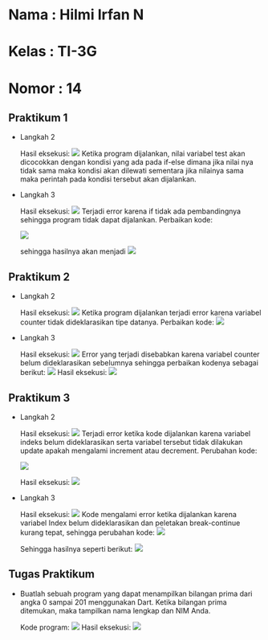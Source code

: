 # Nama  : Hilmi Irfan N
# Kelas : TI-3G
# Nomor : 14

## Praktikum 1
* Langkah 2

    Hasil eksekusi:
    <img src = "Screenshot\praktikum1_langkah2.png">
    Ketika program dijalankan, nilai variabel test akan dicocokkan dengan kondisi yang ada pada if-else dimana jika nilai nya tidak sama maka kondisi akan dilewati sementara jika nilainya sama maka perintah pada kondisi tersebut akan dijalankan.

* Langkah 3

    Hasil eksekusi:
    <img src = "Screenshot\praktikum1_langkah3(1).png">
    Terjadi error karena if tidak ada pembandingnya sehingga program tidak dapat dijalankan. Perbaikan kode:

    <img src = "Screenshot\praktikum1_langkah3(2).png">

    sehingga hasilnya akan menjadi
    <img src = "Screenshot\praktikum1_langkah3(3).png">

## Praktikum 2
* Langkah 2

    Hasil eksekusi:
    <img src = "Screenshot\praktikum2_langkah1(1).png">
    Ketika program dijalankan terjadi error karena variabel counter tidak dideklarasikan tipe datanya. Perbaikan kode:
    <img src = "Screenshot\praktikum2_langkah1(2).png">

* Langkah 3

    Hasil eksekusi:
    <img src = "Screenshot\praktikum2_langkah3(1).png">
    Error yang terjadi disebabkan karena variabel counter belum dideklarasikan sebelumnya sehingga perbaikan kodenya sebagai berikut: 
    <img src = "Screenshot\praktikum2_langkah3(2).png">
    Hasil eksekusi:
    <img src = "Screenshot\praktikum2_langkah3(3).png">
    

## Praktikum 3
* Langkah 2

    Hasil eksekusi:
    <img src = "Screenshot\praktikum3_langkah1(1).png">
    Terjadi error ketika kode dijalankan karena variabel indeks belum dideklarasikan serta variabel tersebut tidak dilakukan update apakah mengalami increment atau decrement. Perubahan kode:
    
    <img src = "Screenshot\praktikum3_langkah2.png">
    
    Hasil eksekusi:
    <img src = "Screenshot\praktikum3_langkah2(2).png">

* Langkah 3

    Hasil eksekusi:
    <img src = "Screenshot\praktikum3_langkah3(1).png">
    Kode mengalami error ketika dijalankan karena variabel Index belum dideklarasikan dan peletakan break-continue kurang tepat, sehingga perubahan kode:
    <img src = "Screenshot\praktikum3_langkah3(2).png">
    
    Sehingga hasilnya seperti berikut:
    <img src = "Screenshot\praktikum3_langkah3(3).png">

## Tugas Praktikum
* Buatlah sebuah program yang dapat menampilkan bilangan prima dari angka 0 sampai 201 menggunakan Dart. Ketika bilangan prima ditemukan, maka tampilkan nama lengkap dan NIM Anda.

    Kode program:
    <img src = "Screenshot\tugas2.png">
    Hasil eksekusi:
    <img src = "Screenshot\tugas2(2).png">